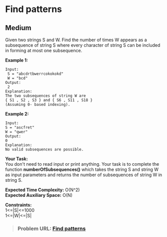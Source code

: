 # **Find patterns**

## **Medium**

Given two strings S and W. Find the number of times W appears as a subsequence of string S where every character of string S can be included in forming at most one subsequence.

**Example 1:**

```
Input:
 S = "abcdrtbwerrcokokokd"
 W = "bcd"
Output:
 2
Explanation:
The two subsequences of string W are
{ S1 , S2 , S3 } and { S6 , S11 , S18 }
(Assuming 0- based indexing).
```

**Example 2:**

```
Input:
S = "ascfret"
W = "qwer"
Output:
0
Explanation:
No valid subsequences are possible.
```

**Your Task:**  
You don't need to read input or print anything. Your task is to complete the function **numberOfSubsequences()** which takes the string S and string W as input parameters and returns the number of subsequences of string W in string S.

**Expected Time Complexity:** O(N^2)  
**Expected Auxiliary Space:** O(N)

**Constraints:**  
1&lt;=|S|&lt;=1000  
1&lt;=|W|&lt;=|S|

> ### **Problem URL: [Find patterns](https://practice.geeksforgeeks.org/problems/find-patterns0606/1)**
